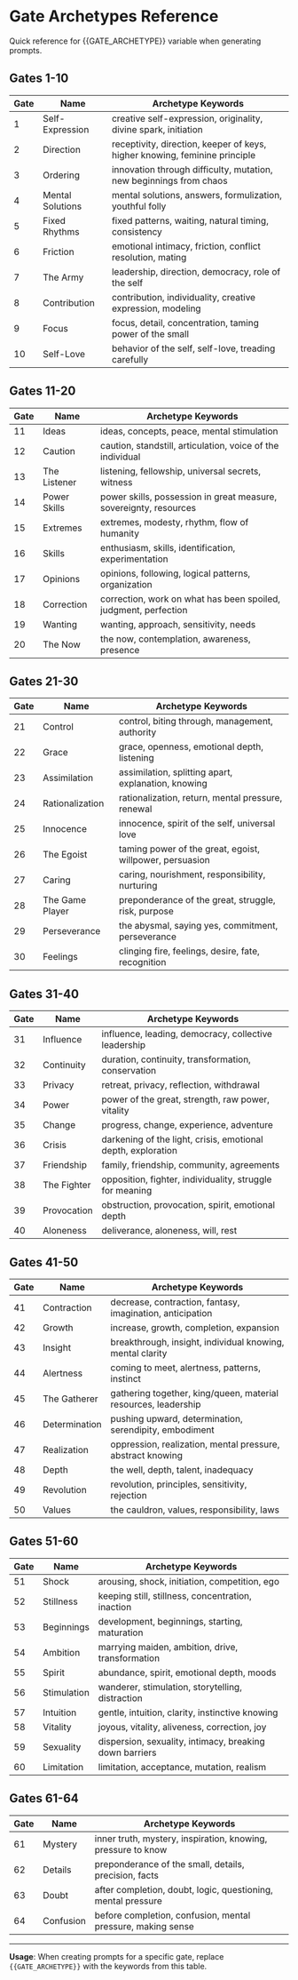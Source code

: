 # Gate Archetypes Reference

Quick reference for {{GATE_ARCHETYPE}} variable when generating prompts.

## Gates 1-10

| Gate | Name | Archetype Keywords |
|------|------|-------------------|
| 1 | Self-Expression | creative self-expression, originality, divine spark, initiation |
| 2 | Direction | receptivity, direction, keeper of keys, higher knowing, feminine principle |
| 3 | Ordering | innovation through difficulty, mutation, new beginnings from chaos |
| 4 | Mental Solutions | mental solutions, answers, formulization, youthful folly |
| 5 | Fixed Rhythms | fixed patterns, waiting, natural timing, consistency |
| 6 | Friction | emotional intimacy, friction, conflict resolution, mating |
| 7 | The Army | leadership, direction, democracy, role of the self |
| 8 | Contribution | contribution, individuality, creative expression, modeling |
| 9 | Focus | focus, detail, concentration, taming power of the small |
| 10 | Self-Love | behavior of the self, self-love, treading carefully |

## Gates 11-20

| Gate | Name | Archetype Keywords |
|------|------|-------------------|
| 11 | Ideas | ideas, concepts, peace, mental stimulation |
| 12 | Caution | caution, standstill, articulation, voice of the individual |
| 13 | The Listener | listening, fellowship, universal secrets, witness |
| 14 | Power Skills | power skills, possession in great measure, sovereignty, resources |
| 15 | Extremes | extremes, modesty, rhythm, flow of humanity |
| 16 | Skills | enthusiasm, skills, identification, experimentation |
| 17 | Opinions | opinions, following, logical patterns, organization |
| 18 | Correction | correction, work on what has been spoiled, judgment, perfection |
| 19 | Wanting | wanting, approach, sensitivity, needs |
| 20 | The Now | the now, contemplation, awareness, presence |

## Gates 21-30

| Gate | Name | Archetype Keywords |
|------|------|-------------------|
| 21 | Control | control, biting through, management, authority |
| 22 | Grace | grace, openness, emotional depth, listening |
| 23 | Assimilation | assimilation, splitting apart, explanation, knowing |
| 24 | Rationalization | rationalization, return, mental pressure, renewal |
| 25 | Innocence | innocence, spirit of the self, universal love |
| 26 | The Egoist | taming power of the great, egoist, willpower, persuasion |
| 27 | Caring | caring, nourishment, responsibility, nurturing |
| 28 | The Game Player | preponderance of the great, struggle, risk, purpose |
| 29 | Perseverance | the abysmal, saying yes, commitment, perseverance |
| 30 | Feelings | clinging fire, feelings, desire, fate, recognition |

## Gates 31-40

| Gate | Name | Archetype Keywords |
|------|------|-------------------|
| 31 | Influence | influence, leading, democracy, collective leadership |
| 32 | Continuity | duration, continuity, transformation, conservation |
| 33 | Privacy | retreat, privacy, reflection, withdrawal |
| 34 | Power | power of the great, strength, raw power, vitality |
| 35 | Change | progress, change, experience, adventure |
| 36 | Crisis | darkening of the light, crisis, emotional depth, exploration |
| 37 | Friendship | family, friendship, community, agreements |
| 38 | The Fighter | opposition, fighter, individuality, struggle for meaning |
| 39 | Provocation | obstruction, provocation, spirit, emotional depth |
| 40 | Aloneness | deliverance, aloneness, will, rest |

## Gates 41-50

| Gate | Name | Archetype Keywords |
|------|------|-------------------|
| 41 | Contraction | decrease, contraction, fantasy, imagination, anticipation |
| 42 | Growth | increase, growth, completion, expansion |
| 43 | Insight | breakthrough, insight, individual knowing, mental clarity |
| 44 | Alertness | coming to meet, alertness, patterns, instinct |
| 45 | The Gatherer | gathering together, king/queen, material resources, leadership |
| 46 | Determination | pushing upward, determination, serendipity, embodiment |
| 47 | Realization | oppression, realization, mental pressure, abstract knowing |
| 48 | Depth | the well, depth, talent, inadequacy |
| 49 | Revolution | revolution, principles, sensitivity, rejection |
| 50 | Values | the cauldron, values, responsibility, laws |

## Gates 51-60

| Gate | Name | Archetype Keywords |
|------|------|-------------------|
| 51 | Shock | arousing, shock, initiation, competition, ego |
| 52 | Stillness | keeping still, stillness, concentration, inaction |
| 53 | Beginnings | development, beginnings, starting, maturation |
| 54 | Ambition | marrying maiden, ambition, drive, transformation |
| 55 | Spirit | abundance, spirit, emotional depth, moods |
| 56 | Stimulation | wanderer, stimulation, storytelling, distraction |
| 57 | Intuition | gentle, intuition, clarity, instinctive knowing |
| 58 | Vitality | joyous, vitality, aliveness, correction, joy |
| 59 | Sexuality | dispersion, sexuality, intimacy, breaking down barriers |
| 60 | Limitation | limitation, acceptance, mutation, realism |

## Gates 61-64

| Gate | Name | Archetype Keywords |
|------|------|-------------------|
| 61 | Mystery | inner truth, mystery, inspiration, knowing, pressure to know |
| 62 | Details | preponderance of the small, details, precision, facts |
| 63 | Doubt | after completion, doubt, logic, questioning, mental pressure |
| 64 | Confusion | before completion, confusion, mental pressure, making sense |

---

**Usage**: When creating prompts for a specific gate, replace `{{GATE_ARCHETYPE}}` with the keywords from this table.

